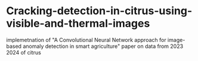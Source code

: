 # Cracking-detection-in-citrus-using-visible-and-thermal-images
implemetnation of "A Convolutional Neural Network approach for image-based anomaly detection in smart agriculture" paper on data from 2023 2024 of citrus 
